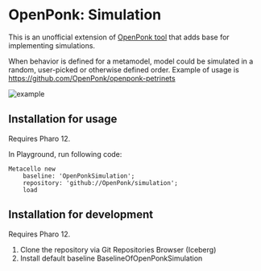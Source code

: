 # OpenPonk: Simulation

This is an unofficial extension of [OpenPonk tool](https://openponk.org) that adds base for implementing simulations. 

When behavior is defined for a metamodel, model could be simulated in a random, user-picked or otherwise defined order.
Example of usage is https://github.com/OpenPonk/openponk-petrinets

![example](http://www.mediafire.com/convkey/6324/fed28qgushayde6zg.jpg)

## Installation for usage

Requires Pharo 12.

In Playground, run following code:
```
Metacello new
    baseline: 'OpenPonkSimulation';
    repository: 'github://OpenPonk/simulation';
    load
```

## Installation for development

Requires Pharo 12.

1. Clone the repository via Git Repositories Browser (Iceberg)
1. Install default baseline BaselineOfOpenPonkSimulation
